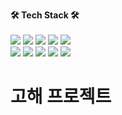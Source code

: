 
<b>🛠 Tech Stack 🛠</b>
</br></br>
<img src="https://img.shields.io/badge/HTML5-E34F26?style=flat-square&logo=HTML5&logoColor=white"/></a> 
<img src="https://img.shields.io/badge/CSS3-1572B6?style=flat-square&logo=CSS3&logoColor=white"/></a>
<img src="https://img.shields.io/badge/JavaScript-F7DF1E?style=flat-square&logo=JavaScript&logoColor=white"/></a> 
<img src="https://img.shields.io/badge/Java-orange?style=flat-square&logo=JAVA&logoColor=white"/></a> 
<img src="https://img.shields.io/badge/JQUERY-47A248?style=flat-square&logo=JQUERY&logoColor=white"/></a>  
<img src="https://img.shields.io/badge/MYSQL-1572B6?style=flat-square&logo=MYSQL&logoColor=white"/></a>
<img src="https://img.shields.io/badge/SPRING-47A248?style=flat-square&logo=SPRING&logoColor=white"/></a> 
<img src="https://img.shields.io/badge/Amazon AWS-232F3E?style=flat-square&logo=Amazon%20AWS&logoColor=white"/></a>
<img src="https://img.shields.io/badge/ECLIPSE-3766AB?style=flat-square&logo=ECLIPSE&logoColor=white"/></a>
<img src="https://img.shields.io/badge/-Github-000000?style=flat&logo=Github"/>

# 고해 프로젝트



